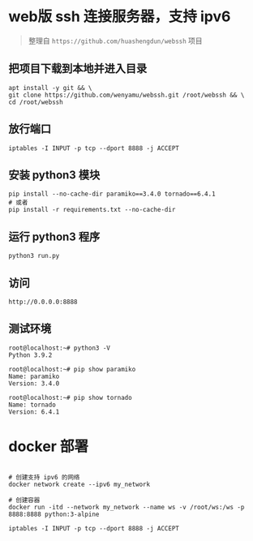 # web版 ssh 连接服务器，支持 ipv6
> 整理自 `https://github.com/huashengdun/webssh` 项目

## 把项目下载到本地并进入目录
```
apt install -y git && \
git clone https://github.com/wenyamu/webssh.git /root/webssh && \
cd /root/webssh
```
## 放行端口
```
iptables -I INPUT -p tcp --dport 8888 -j ACCEPT
```
## 安装 python3 模块
```
pip install --no-cache-dir paramiko==3.4.0 tornado==6.4.1
# 或者
pip install -r requirements.txt --no-cache-dir
```
## 运行 python3 程序
```
python3 run.py
```
## 访问
```
http://0.0.0.0:8888
```
## 测试环境
```
root@localhost:~# python3 -V
Python 3.9.2

root@localhost:~# pip show paramiko
Name: paramiko
Version: 3.4.0

root@localhost:~# pip show tornado
Name: tornado
Version: 6.4.1
```

# docker 部署
```

# 创建支持 ipv6 的网络
docker network create --ipv6 my_network

# 创建容器
docker run -itd --network my_network --name ws -v /root/ws:/ws -p 8888:8888 python:3-alpine

iptables -I INPUT -p tcp --dport 8888 -j ACCEPT
```


